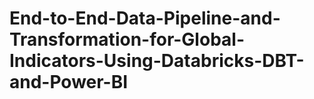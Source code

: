 # End-to-End-Data-Pipeline-and-Transformation-for-Global-Indicators-Using-Databricks-DBT-and-Power-BI